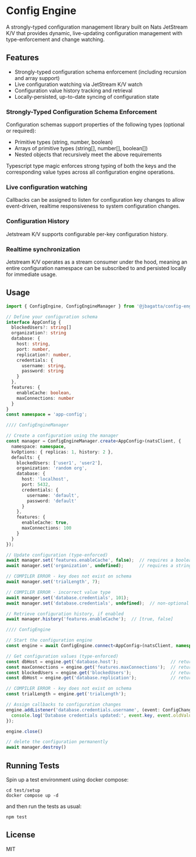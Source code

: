 # Config Engine

A strongly-typed configuration management library built on Nats JetStream K/V that provides dynamic, live-updating configuration management with type-enforcement and change watching.

## Features

- Strongly-typed configuration schema enforcement (including recursion and array support)
- Live configuration watching via JetStream K/V watch
- Configuration value history tracking and retrieval
- Locally-persisted, up-to-date syncing of configuration state

### Strongly-Typed Configuration Schema Enforcement

Configuration schemas support properties of the following types (optional or required):

- Primitive types (string, number, boolean)
- Arrays of primitive types (string[], number[], boolean[])
- Nested objects that recursively meet the above requirements

Typescript type magic enforces strong typing of both the keys and the corresponding value types across all configuration engine operations.

### Live configuration watching

Callbacks can be assigned to listen for configuration key changes to allow event-driven, realtime responsiveness to system configuration changes.

### Configuration History

Jetstream K/V supports configurable per-key configuration history.

### Realtime synchronization

Jetstream K/V operates as a stream consumer under the hood, meaning an entire configuration namespace can be subscribed to and persisted locally for immediate usage.

## Usage

```typescript
import { ConfigEngine, ConfigEngineManager } from '@jbagatta/config-engine';

// Define your configuration schema
interface AppConfig {
  blockedUsers?: string[]
  organization?: string
  database: {
    host: string,
    port: number,
    replication?: number,
    credentials: {
      username: string,
      password: string
    }
  },
  features: {
    enableCache: boolean,
    maxConnections: number
  }
}
const namespace = 'app-config';

//// ConfigEngineManager

// Create a configuration using the manager
const manager = ConfigEngineManager.create<AppConfig>(natsClient, {
  namespace: namespace,
  kvOptions: { replicas: 1, history: 2 },
  defaults: {
    blockedUsers: ['user1', 'user2'],
    organization: 'random org',
    database: {
      host: 'localhost',
      port: 5432,
      credentials: {
        username: 'default',
        password: 'default'
      }
    },
    features: {
      enableCache: true,
      maxConnections: 100
    }
  }
});

// Update configuration (type-enforced)
await manager.set('features.enableCache', false);  // requires a boolean value
await manager.set('organization', undefined);      // requires a string | undefined value

// COMPILER ERROR - key does not exist on schema
await manager.set('trialLength', 7); 

// COMPILER ERROR - incorrect value type
await manager.set('database.credentials', 101); 
await manager.set('database.credentials', undefined);  // non-optional key 

// Retrieve configuration history, if enabled
await manager.history('features.enableCache');  // [true, false]

//// ConfigEngine

// Start the configuration engine
const engine = await ConfigEngine.connect<AppConfig>(natsClient, namespace)

// Get configuration values (type-enforced)
const dbHost = engine.get('database.host');                    // returns a string
const maxConnections = engine.get('features.maxConnections');  // returns a number
const blockedUsers = engine.get('blockedUsers');               // returns a string[]
const dbHost = engine.get('database.replication');             // returns undefined - never set

// COMPILER ERROR - key does not exist on schema
const trialLength = engine.get('trialLength');  

// Assign callbacks to configuration changes
engine.addListener('database.credentials.username', (event: ConfigChangeEvent<string>) => {
  console.log('Database credentials updated:', event.key, event.oldValue, event.newValue, event.timestamp);
});

engine.close()

// delete the configuration permanently
await manager.destroy()

```

## Running Tests

Spin up a test environment using docker compose:
```
cd test/setup
docker compose up -d
```

and then run the tests as usual:
```
npm test
```

## License

MIT 